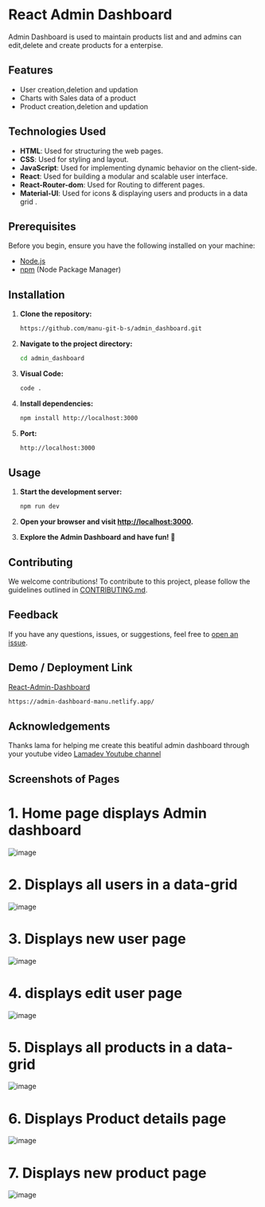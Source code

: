 # React Admin Dashboard

Admin Dashboard is used to maintain products list and and admins can edit,delete and create products for a enterpise.

## Features

- User creation,deletion and updation
- Charts with Sales data of a product
- Product creation,deletion and updation

## Technologies Used

- **HTML**: Used for structuring the web pages.
- **CSS**: Used for styling and layout.
- **JavaScript**: Used for implementing dynamic behavior on the client-side.
- **React**: Used for building a modular and scalable user interface.
- **React-Router-dom**: Used for Routing to different pages.
- **Material-UI**: Used for icons & displaying users and products in a data grid .

## Prerequisites

Before you begin, ensure you have the following installed on your machine:

- [Node.js](https://nodejs.org/)
- [npm](https://www.npmjs.com/) (Node Package Manager)

## Installation

1. **Clone the repository:**

   ```bash
   https://github.com/manu-git-b-s/admin_dashboard.git
   ```

2. **Navigate to the project directory:**

   ```bash
   cd admin_dashboard
   ```

3. **Visual Code:**

   ```bash
   code .
   ```

4. **Install dependencies:**

   ```bash
   npm install http://localhost:3000
   ```

5. **Port:**

   ```bash
   http://localhost:3000
   ```

## Usage

1. **Start the development server:**

   ```bash
   npm run dev
   ```

2. **Open your browser and visit [http://localhost:3000](http://localhost:3000).**

3. **Explore the Admin Dashboard and have fun! 🎉**

## Contributing

We welcome contributions! To contribute to this project, please follow the guidelines outlined in [CONTRIBUTING.md](CONTRIBUTING.md).

## Feedback

If you have any questions, issues, or suggestions, feel free to [open an issue](https://github.com/manu-git-b-s/admin_dashboard.git/issues).

## Demo / Deployment Link

[React-Admin-Dashboard](https://admin-dashboard-manu.netlify.app/)

```bash
https://admin-dashboard-manu.netlify.app/
```

## Acknowledgements

Thanks lama for helping me create this beatiful admin dashboard through your youtube video
[Lamadev Youtube channel](https://www.youtube.com/@LamaDev)

## Screenshots of Pages

# 1. Home page displays Admin dashboard

![image](./public/images/home_page.png)

# 2. Displays all users in a data-grid

![image](./public/images/users_page.png)

# 3. Displays new user page

![image](./public/images/new_user.png)

# 4. displays edit user page

![image](./public/images/edit_user.png)

# 5. Displays all products in a data-grid

![image](./public/images/products_page.png)

# 6. Displays Product details page

![image](./public/images/product_page.png)

# 7. Displays new product page

![image](./public/images/new_product.png)
